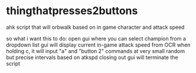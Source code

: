 # thingthatpresses2buttons
ahk script that will orbwalk based on in game character and attack speed

so what i want this to do:
open gui where you can select champion from a dropdown list
gui will display current in-game attack speed from OCR
when holding c, it will input "a" and "button 2" commands at very small random but precise intervals based on atkspd
closing out gui will terminate the script
